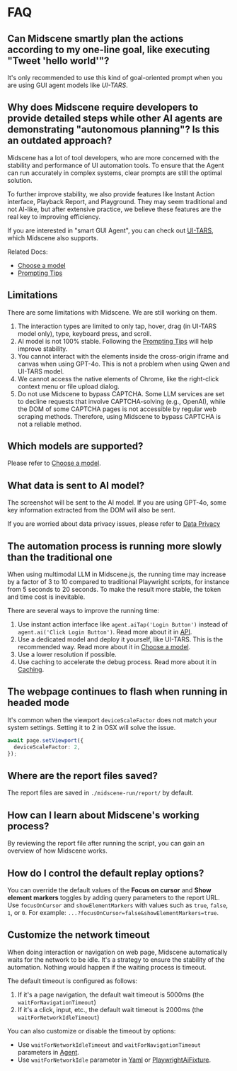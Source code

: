 # FAQ

## Can Midscene smartly plan the actions according to my one-line goal, like executing "Tweet 'hello world'"?

It's only recommended to use this kind of goal-oriented prompt when you are using GUI agent models like *UI-TARS*.

## Why does Midscene require developers to provide detailed steps while other AI agents are demonstrating "autonomous planning"? Is this an outdated approach?

Midscene has a lot of tool developers, who are more concerned with the stability and performance of UI automation tools. To ensure that the Agent can run accurately in complex systems, clear prompts are still the optimal solution.

To further improve stability, we also provide features like Instant Action interface, Playback Report, and Playground. They may seem traditional and not AI-like, but after extensive practice, we believe these features are the real key to improving efficiency.

If you are interested in "smart GUI Agent", you can check out [UI-TARS](https://github.com/bytedance/ui-tars), which Midscene also supports.

Related Docs: 
* [Choose a model](./choose-a-model)
* [Prompting Tips](./prompting-tips)

## Limitations

There are some limitations with Midscene. We are still working on them.

1. The interaction types are limited to only tap, hover, drag (in UI-TARS model only), type, keyboard press, and scroll.
2. AI model is not 100% stable. Following the [Prompting Tips](./prompting-tips) will help improve stability.
3. You cannot interact with the elements inside the cross-origin iframe and canvas when using GPT-4o. This is not a problem when using Qwen and UI-TARS model.
4. We cannot access the native elements of Chrome, like the right-click context menu or file upload dialog.
5. Do not use Midscene to bypass CAPTCHA. Some LLM services are set to decline requests that involve CAPTCHA-solving (e.g., OpenAI), while the DOM of some CAPTCHA pages is not accessible by regular web scraping methods. Therefore, using Midscene to bypass CAPTCHA is not a reliable method.

## Which models are supported?

Please refer to [Choose a model](./choose-a-model).

## What data is sent to AI model?

The screenshot will be sent to the AI model. If you are using GPT-4o, some key information extracted from the DOM will also be sent.

⁠If you are worried about data privacy issues, please refer to [Data Privacy](./data-privacy)

## The automation process is running more slowly than the traditional one

When using multimodal LLM in Midscene.js, the running time may increase by a factor of 3 to 10 compared to traditional Playwright scripts, for instance from 5 seconds to 20 seconds. To make the result more stable, the token and time cost is inevitable.

There are several ways to improve the running time:
1. Use instant action interface like `agent.aiTap('Login Button')` instead of `agent.ai('Click Login Button')`. Read more about it in [API](./api.mdx).
2. Use a dedicated model and deploy it yourself, like UI-TARS. This is the recommended way. Read more about it in [Choose a model](./choose-a-model).
3. Use a lower resolution if possible.
4. Use caching to accelerate the debug process. Read more about it in [Caching](./caching).

## The webpage continues to flash when running in headed mode

It's common when the viewport `deviceScaleFactor` does not match your system settings. Setting it to 2 in OSX will solve the issue.

```typescript
await page.setViewport({
  deviceScaleFactor: 2,
});
```

## Where are the report files saved?

The report files are saved in `./midscene-run/report/` by default.

## How can I learn about Midscene's working process?

⁠By reviewing the report file after running the script, you can gain an overview of how Midscene works.

## How do I control the default replay options?

You can override the default values of the **Focus on cursor** and **Show element markers** toggles by adding query parameters to the report URL. Use `focusOnCursor` and `showElementMarkers` with values such as `true`, `false`, `1`, or `0`. For example: `...?focusOnCursor=false&showElementMarkers=true`.
 

## Customize the network timeout

When doing interaction or navigation on web page, Midscene automatically waits for the network to be idle. It's a strategy to ensure the stability of the automation. Nothing would happen if the waiting process is timeout. 

The default timeout is configured as follows:

1. If it's a page navigation, the default wait timeout is 5000ms (the `waitForNavigationTimeout`)
2. If it's a click, input, etc., the default wait timeout is 2000ms (the `waitForNetworkIdleTimeout`)

You can also customize or disable the timeout by options:

- Use `waitForNetworkIdleTimeout` and `waitForNavigationTimeout` parameters in [Agent](/api.html#constructors).
- Use `waitForNetworkIdle` parameter in [Yaml](/automate-with-scripts-in-yaml.html#the-web-part) or [PlaywrightAiFixture](/integrate-with-playwright.html#step-2-extend-the-test-instance).
